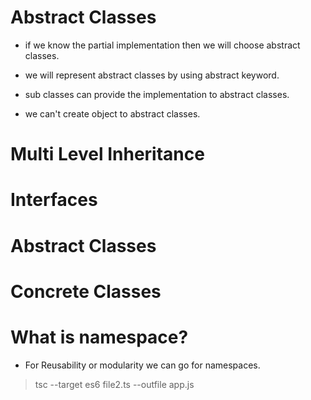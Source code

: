 # Abstract Classes

- if we know the partial implementation then we will choose abstract classes.

- we will represent abstract classes by using abstract keyword.

- sub classes can provide the implementation to abstract classes.

- we can't create object to abstract classes.

# Multi Level Inheritance

# Interfaces

# Abstract Classes

# Concrete Classes

# What is namespace?

- For Reusability or modularity we can go for namespaces.

> tsc --target es6 file2.ts --outfile app.js
